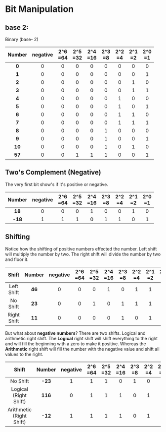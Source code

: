 # Bit Manipulation

## base 2:

Binary (base- 2)

| Number | negative | 2^6 <br> =64| 2^5 <br> =32| 2^4 <br> =16| 2^3 <br> =8| 2^2 <br> =4| 2^1 <br> =2| 2^0 <br> =1|
|:---:|:---:|:---:|:---:|:---:|:---:|:---:|:---:|:---:|
| __0__ | 0 | 0 | 0 | 0 | 0 | 0 | 0 | 0 |
| __1__ | 0 | 0 | 0 | 0 | 0 | 0 | 0 | 1 |
| __2__ | 0 | 0 | 0 | 0 | 0 | 0 | 1 | 0 |
| __3__ | 0 | 0 | 0 | 0 | 0 | 0 | 1 | 1 |
| __4__ | 0 | 0 | 0 | 0 | 0 | 1 | 0 | 0 |
| __5__ | 0 | 0 | 0 | 0 | 0 | 1 | 0 | 1 |
| __6__ | 0 | 0 | 0 | 0 | 0 | 1 | 1 | 0 |
| __7__ | 0 | 0 | 0 | 0 | 0 | 1 | 1 | 1 |
| __8__ | 0 | 0 | 0 | 0 | 1 | 0 | 0 | 0 |
| __9__ | 0 | 0 | 0 | 0 | 1 | 0 | 0 | 1 |
| __10__ | 0 | 0 | 0 | 0 | 1 | 0 | 1 | 0 |
| __57__ | 0 | 0 | 1 | 1 | 1 | 0 | 0 | 1 |

## Two's Complement (Negative)

The very first bit show's if it's positive or negative.

| Number | negative | 2^6 <br> =64| 2^5 <br> =32| 2^4 <br> =16| 2^3 <br> =8| 2^2 <br> =4| 2^1 <br> =2| 2^0 <br> =1|
|:---:|:---:|:---:|:---:|:---:|:---:|:---:|:---:|:---:|
| __18__ | 0 | 0 | 0 | 1 | 0 | 0 | 1 | 0 |
| __-18__ | 1 | 1 | 1 | 0 | 1 | 1 | 0 | 1 |

## Shifting

Notice how the shifting of positive numbers effected the number.
Left shift will multiply the number by two. The right shift will divide the number by two and floor it.

|Shift | Number | negative | 2^6 <br> =64| 2^5 <br> =32| 2^4 <br> =16| 2^3 <br> =8| 2^2 <br> =4| 2^1 <br> =2| 2^0 <br> =1|
|:---:|:---:|:---:|:---:|:---:|:---:|:---:|:---:|:---:|:---:|
|Left Shift| __46__ | 0 | 0 | 0 | 1 | 0 | 1 | 1 | 1 |
|No Shift| __23__ | 0 | 0 | 1 | 0 | 1 | 1 | 1 | 0 |
|Right Shift| __11__ | 0 | 0 | 0 | 0 | 1 | 0 | 1 | 1 |

But what about __negative numbers__?
There are two shifts. Logical and arithmetic right shift. The __Logical__ right shift will shift everything to the right and will fill the beginning with a zero to make it positive. Whereas the __Arithmetic__ right shift will fill the number with the negative value and shift all values to the right. 

|Shift | Number | negative | 2^6 <br> =64| 2^5 <br> =32| 2^4 <br> =16| 2^3 <br> =8| 2^2 <br> =4| 2^1 <br> =2| 2^0 <br> =1|
|:---:|:---:|:---:|:---:|:---:|:---:|:---:|:---:|:---:|:---:|
|No Shift| __-23__ | 1 | 1 | 1 | 0 | 1 | 0 | 0 | 0 |
|Logical (Right Shift)| __116__ | 0 |  1 | 1 | 1 | 0 | 1 | 0 | 0 |
|Arithmetic (Right Shift)| __-12__ | 1 | 1 | 1 | 1 | 0 | 1 | 0 | 0 |
